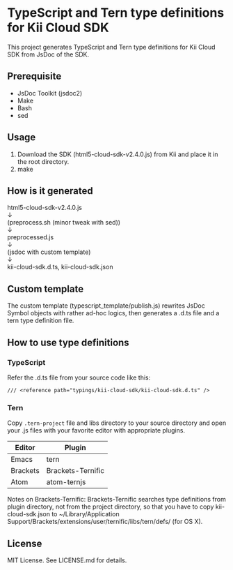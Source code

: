 # TypeScript and Tern type definitions for Kii Cloud SDK

This project generates TypeScript and Tern type definitions for Kii Cloud SDK from JsDoc of the SDK.

## Prerequisite

- JsDoc Toolkit (jsdoc2)
- Make
- Bash
- sed

## Usage

1. Download the SDK (html5-cloud-sdk-v2.4.0.js) from Kii and place it in the root directory.
2. make

## How is it generated

html5-cloud-sdk-v2.4.0.js  
↓  
(preprocess.sh (minor tweak with sed))  
↓  
preprocessed.js  
↓  
(jsdoc with custom template)  
↓  
kii-cloud-sdk.d.ts, kii-cloud-sdk.json

## Custom template

The custom template (typescript_template/publish.js) rewrites JsDoc Symbol objects with rather ad-hoc logics, then generates a .d.ts file and a tern type definition file.

## How to use type definitions

### TypeScript

Refer the .d.ts file from your source code like this:

```
/// <reference path="typings/kii-cloud-sdk/kii-cloud-sdk.d.ts" />
```

### Tern

Copy `.tern-project` file and libs directory to your source directory and open your .js files with your favorite editor with appropriate plugins.

Editor|Plugin
------|------
Emacs|tern
Brackets|Brackets-Ternific
Atom|atom-ternjs

Notes on Brackets-Ternific: Brackets-Ternific searches type definitions from plugin directory, not from the project directory, so that you have to copy kii-cloud-sdk.json to ~/Library/Application Support/Brackets/extensions/user/ternific/libs/tern/defs/ (for OS X).

## License

MIT License. See LICENSE.md for details.
